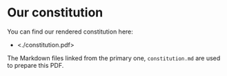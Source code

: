 # Our constitution

You can find our rendered constitution here:

- <./constitution.pdf>

The Markdown files linked from the primary one, `constitution.md` are used to
prepare this PDF.

